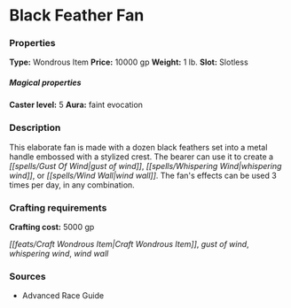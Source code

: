 ﻿---
Title: "Black Feather Fan"
Type: "Wondrous Item"
Price: "10000 gp"
Weight: "1 lb."
Slot: "Slotless"
Caster level: "5"
Aura: "faint evocation"
Description: |
  "This elaborate fan is made with a dozen black feathers set into a metal handle embossed with a stylized crest. The bearer can use it to create a _gust of wind_, _whispering wind_, or _wind wall_. The fan's effects can be used 3 times per day, in any combination."
Crafting cost: "5000 gp"
Sources: "['Advanced Race Guide']"
---

# Black Feather Fan

### Properties

**Type:** Wondrous Item **Price:** 10000 gp **Weight:** 1 lb. **Slot:** Slotless

##### Magical properties

**Caster level:** 5 **Aura:** faint evocation

### Description

This elaborate fan is made with a dozen black feathers set into a metal handle embossed with a stylized crest. The bearer can use it to create a _[[spells/Gust Of Wind|gust of wind]]_, _[[spells/Whispering Wind|whispering wind]]_, or _[[spells/Wind Wall|wind wall]]_. The fan's effects can be used 3 times per day, in any combination.

### Crafting requirements

**Crafting cost:** 5000 gp

_[[feats/Craft Wondrous Item|Craft Wondrous Item]]_, _gust of wind_, _whispering wind_, _wind wall_

### Sources

* Advanced Race Guide